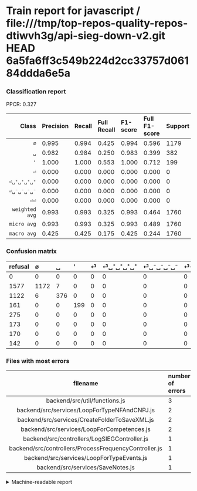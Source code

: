 # Train report for javascript / file:///tmp/top-repos-quality-repos-dtiwvh3g/api-sieg-down-v2.git HEAD 6a5fa6ff3c549b224d2cc33757d06184ddda6e5a

### Classification report

PPCR: 0.327

| Class | Precision | Recall | Full Recall | F1-score | Full F1-score | Support | Full Support | PPCR |
|------:|:----------|:-------|:------------|:---------|:---------|:--------|:-------------|:-----|
| `∅` | 0.995| 0.994| 0.425| 0.994| 0.596| 1179| 2756| 0.428 |
| `␣` | 0.982| 0.984| 0.250| 0.983| 0.399| 382| 1504| 0.254 |
| `'` | 1.000| 1.000| 0.553| 1.000| 0.712| 199| 360| 0.553 |
| `⏎` | 0.000| 0.000| 0.000| 0.000| 0.000| 0| 275| 0.000 |
| `⏎␣⁺␣⁺␣⁺␣⁺` | 0.000| 0.000| 0.000| 0.000| 0.000| 0| 173| 0.000 |
| `⏎␣⁻␣⁻␣⁻␣⁻` | 0.000| 0.000| 0.000| 0.000| 0.000| 0| 170| 0.000 |
| `⏎⏎` | 0.000| 0.000| 0.000| 0.000| 0.000| 0| 142| 0.000 |
| `weighted avg` | 0.993| 0.993| 0.325| 0.993| 0.464| 1760| 5380| 0.327 |
| `micro avg` | 0.993| 0.993| 0.325| 0.993| 0.489| 1760| 5380| 0.327 |
| `macro avg` | 0.425| 0.425| 0.175| 0.425| 0.244| 1760| 5380| 0.327 |

### Confusion matrix

|refusal|  ∅| ␣| '| ⏎| ⏎␣⁺␣⁺␣⁺␣⁺| ⏎␣⁻␣⁻␣⁻␣⁻| ⏎⏎| 
|:---|:---|:---|:---|:---|:---|:---|:---|
|0 |0 |0 |0 |0 |0 |0 |0 |
|1577 |1172 |7 |0 |0 |0 |0 |0 |
|1122 |6 |376 |0 |0 |0 |0 |0 |
|161 |0 |0 |199 |0 |0 |0 |0 |
|275 |0 |0 |0 |0 |0 |0 |0 |
|173 |0 |0 |0 |0 |0 |0 |0 |
|170 |0 |0 |0 |0 |0 |0 |0 |
|142 |0 |0 |0 |0 |0 |0 |0 |

### Files with most errors

| filename | number of errors|
|:----:|:-----|
| backend/src/util/functions.js | 3 |
| backend/src/services/LoopForTypeNFAndCNPJ.js | 2 |
| backend/src/services/CreateFolderToSaveXML.js | 2 |
| backend/src/services/LoopForCompetences.js | 2 |
| backend/src/controllers/LogSIEGController.js | 1 |
| backend/src/controllers/ProcessFrequencyController.js | 1 |
| backend/src/services/LoopForTypeEvents.js | 1 |
| backend/src/services/SaveNotes.js | 1 |

<details>
    <summary>Machine-readable report</summary>
```json
{
  "cl_report": {"\u0027": {"f1-score": 1.0, "precision": 1.0, "recall": 1.0, "support": 199}, "macro avg": {"f1-score": 0.4253558643086707, "precision": 0.4252328369985859, "recall": 0.42547942268177275, "support": 1760}, "micro avg": {"f1-score": 0.9926136363636363, "precision": 0.9926136363636363, "recall": 0.9926136363636363, "support": 1760}, "weighted avg": {"f1-score": 0.9926168971529162, "precision": 0.9926211269226104, "recall": 0.9926136363636363, "support": 1760}, "\u2205": {"f1-score": 0.9944845142129826, "precision": 0.9949066213921901, "recall": 0.9940627650551315, "support": 1179}, "\u23ce": {"f1-score": 0.0, "precision": 0.0, "recall": 0.0, "support": 0}, "\u23ce\u23ce": {"f1-score": 0.0, "precision": 0.0, "recall": 0.0, "support": 0}, "\u23ce\u2423\u207a\u2423\u207a\u2423\u207a\u2423\u207a": {"f1-score": 0.0, "precision": 0.0, "recall": 0.0, "support": 0}, "\u23ce\u2423\u207b\u2423\u207b\u2423\u207b\u2423\u207b": {"f1-score": 0.0, "precision": 0.0, "recall": 0.0, "support": 0}, "\u2423": {"f1-score": 0.9830065359477125, "precision": 0.9817232375979112, "recall": 0.9842931937172775, "support": 382}},
  "cl_report_full": {"\u0027": {"f1-score": 0.7119856887298748, "precision": 1.0, "recall": 0.5527777777777778, "support": 360}, "macro avg": {"f1-score": 0.24376186671431674, "precision": 0.4252328369985859, "recall": 0.17543310986707214, "support": 5380}, "micro avg": {"f1-score": 0.4893557422969187, "precision": 0.9926136363636363, "recall": 0.32472118959107804, "support": 5380}, "weighted avg": {"f1-score": 0.4642739751118621, "precision": 0.8510175460788353, "recall": 0.32472118959107804, "support": 5380}, "\u2205": {"f1-score": 0.595831215048297, "precision": 0.9949066213921901, "recall": 0.42525399129172714, "support": 2756}, "\u23ce": {"f1-score": 0.0, "precision": 0.0, "recall": 0.0, "support": 275}, "\u23ce\u23ce": {"f1-score": 0.0, "precision": 0.0, "recall": 0.0, "support": 142}, "\u23ce\u2423\u207a\u2423\u207a\u2423\u207a\u2423\u207a": {"f1-score": 0.0, "precision": 0.0, "recall": 0.0, "support": 173}, "\u23ce\u2423\u207b\u2423\u207b\u2423\u207b\u2423\u207b": {"f1-score": 0.0, "precision": 0.0, "recall": 0.0, "support": 170}, "\u2423": {"f1-score": 0.3985161632220456, "precision": 0.9817232375979112, "recall": 0.25, "support": 1504}},
  "ppcr": 0.3271375464684015
}
```
</details>
